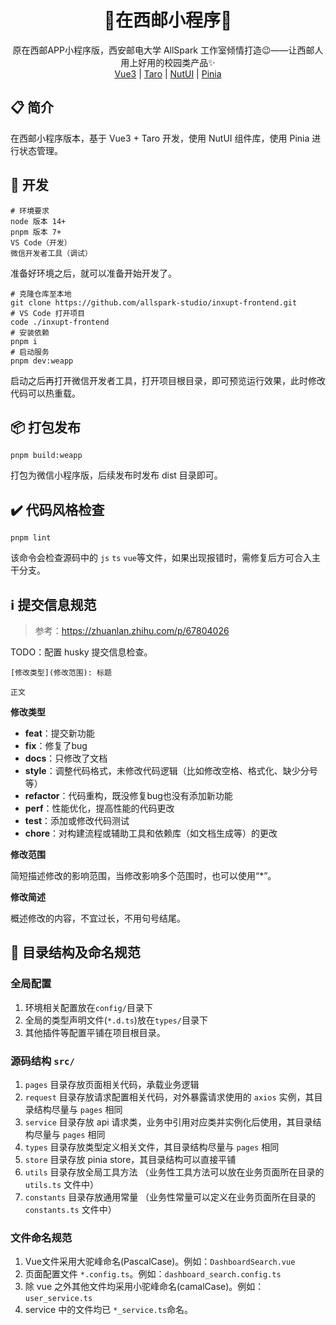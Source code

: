 <div align="center">
	<h1>🎉在西邮小程序🎉</h1>
	<span>原在西邮APP小程序版，西安邮电大学 AllSpark 工作室倾情打造😉——让西邮人用上好用的校园类产品✨</span>
	<div style="text-align: center;">
		<a href="https://vuejs.org/">Vue3</a>
    |
    <a href="https://taro.jd.com/">Taro</a>
    |
    <a href="https://nutui.jd.com/#/">NutUI</a>
    |
    <a href="https://pinia.vuejs.org/">Pinia</a>
	</div>
</div>

## 📋 简介

在西邮小程序版本，基于 Vue3 + Taro 开发，使用 NutUI 组件库，使用 Pinia 进行状态管理。

## 🚀 开发

```shell
# 环境要求
node 版本 14+
pnpm 版本 7+
VS Code（开发）
微信开发者工具（调试）
```

准备好环境之后，就可以准备开始开发了。

```shell
# 克隆仓库至本地
git clone https://github.com/allspark-studio/inxupt-frontend.git
# VS Code 打开项目
code ./inxupt-frontend
# 安装依赖
pnpm i
# 启动服务
pnpm dev:weapp
```

启动之后再打开微信开发者工具，打开项目根目录，即可预览运行效果，此时修改代码可以热重载。

## 📦 打包发布

```shell
pnpm build:weapp
```

打包为微信小程序版，后续发布时发布 dist 目录即可。

## ✔️ 代码风格检查

```shell
pnpm lint
```

该命令会检查源码中的 `js` `ts` `vue`等文件，如果出现报错时，需修复后方可合入主干分支。

## ℹ️ 提交信息规范

> 参考：https://zhuanlan.zhihu.com/p/67804026

TODO：配置 husky 提交信息检查。

```shell
[修改类型](修改范围): 标题

正文
```

**修改类型**

- **feat**：提交新功能
- **fix**：修复了bug
- **docs**：只修改了文档
- **style**：调整代码格式，未修改代码逻辑（比如修改空格、格式化、缺少分号等）
- **refactor**：代码重构，既没修复bug也没有添加新功能
- **perf**：性能优化，提高性能的代码更改
- **test**：添加或修改代码测试
- **chore**：对构建流程或辅助工具和依赖库（如文档生成等）的更改

**修改范围**

简短描述修改的影响范围，当修改影响多个范围时，也可以使用“\*”。

**修改简述**

概述修改的内容，不宜过长，不用句号结尾。

## 📝 目录结构及命名规范

### 全局配置

1. 环境相关配置放在`config/`目录下
2. 全局的类型声明文件(`*.d.ts`)放在`types/`目录下
3. 其他插件等配置平铺在项目根目录。

### 源码结构 `src/` 

1. `pages` 目录存放页面相关代码，承载业务逻辑
2. `request` 目录存放请求配置相关代码，对外暴露请求使用的 `axios` 实例，其目录结构尽量与 `pages` 相同
3. `service` 目录存放 api 请求类，业务中引用对应类并实例化后使用，其目录结构尽量与 `pages` 相同
4. `types` 目录存放类型定义相关文件，其目录结构尽量与 `pages` 相同
5. `store` 目录存放 pinia store，其目录结构可以直接平铺
6. `utils` 目录存放全局工具方法 （业务性工具方法可以放在业务页面所在目录的 `utils.ts` 文件中）
7. `constants` 目录存放通用常量 （业务性常量可以定义在业务页面所在目录的 `constants.ts` 文件中）

### 文件命名规范

1. Vue文件采用大驼峰命名(PascalCase)。例如：`DashboardSearch.vue`
2. 页面配置文件 `*.config.ts`。例如：`dashboard_search.config.ts`
3. 除 vue 之外其他文件均采用小驼峰命名(camalCase)。例如：`user_service.ts`
4. service 中的文件均已 `*_service.ts`命名。

